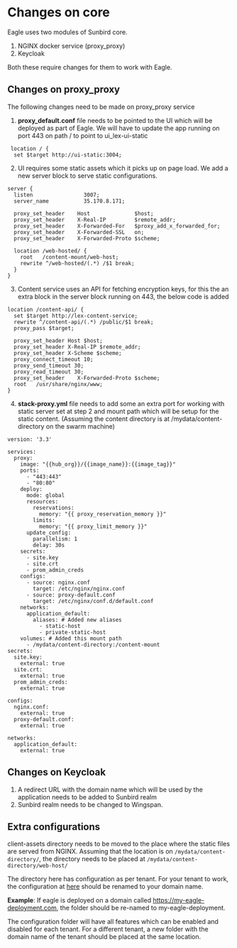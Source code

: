 # Changes on core

Eagle uses two modules of Sunbird core.
  1. NGINX docker service (proxy_proxy)
  2. Keycloak

Both these require changes for them to work with Eagle.

## Changes on proxy_proxy
The following changes need to be made on proxy_proxy service
  1. <b>proxy_default.conf</b> file needs to be pointed to the UI which will be deployed as part of Eagle. We will have to update the app running on port 443 on path / to point to ui_lex-ui-static
  ```
   location / {
    set $target http://ui-static:3004;
  ```
  2. UI requires some static assets which it picks up on page load. We add a new server block to serve static configurations.
  ```
  server {
    listen                3007;
    server_name           35.170.8.171;

    proxy_set_header    Host              $host;
    proxy_set_header    X-Real-IP         $remote_addr;
    proxy_set_header    X-Forwarded-For   $proxy_add_x_forwarded_for;
    proxy_set_header    X-Forwarded-SSL   on;
    proxy_set_header    X-Forwarded-Proto $scheme;

    location /web-hosted/ {
      root   /content-mount/web-host;
      rewrite ^/web-hosted/(.*) /$1 break;
    }
  }
  ```
  3. Content service uses an API for fetching encryption keys, for this the an extra block in the server block running on 443, the below code is added
  ```
  location /content-api/ {
    set $target http://lex-content-service;
    rewrite ^/content-api/(.*) /public/$1 break;
    proxy_pass $target;

    proxy_set_header Host $host;
    proxy_set_header X-Real-IP $remote_addr;
    proxy_set_header X-Scheme $scheme;
    proxy_connect_timeout 10;
    proxy_send_timeout 30;
    proxy_read_timeout 30;
    proxy_set_header    X-Forwarded-Proto $scheme;
    root   /usr/share/nginx/www;
  }
  ```
  4. <b>stack-proxy.yml</b> file needs to add some an extra port for working with static server set at step 2 and mount path which will be setup for the static content. (Assuming the content directory is at /mydata/content-directory on the swarm machine)
  ```
  version: '3.3'

  services:
    proxy:
      image: "{{hub_org}}/{{image_name}}:{{image_tag}}"
      ports:
        - "443:443"
        - "80:80"
      deploy:
        mode: global
        resources:
          reservations:
            memory: "{{ proxy_reservation_memory }}"
          limits:
            memory: "{{ proxy_limit_memory }}"
        update_config:
          parallelism: 1
          delay: 30s
      secrets:
        - site.key
        - site.crt
        - prom_admin_creds
      configs:
        - source: nginx.conf
          target: /etc/nginx/nginx.conf
        - source: proxy-default.conf
          target: /etc/nginx/conf.d/default.conf
      networks:
        application_default:
          aliases: # Added new aliases
            - static-host
            - private-static-host
      volumes: # Added this mount path
        - /mydata/content-directory:/content-mount
  secrets:
    site.key:
      external: true
    site.crt:
      external: true
    prom_admin_creds:
      external: true

  configs:
    nginx.conf:
      external: true
    proxy-default.conf:
      external: true

  networks:
    application_default:
      external: true
  ```

## Changes on Keycloak
  1. A redirect URL with the domain name which will be used by the application needs to be added to Sunbird realm
  2. Sunbird realm needs to be changed to Wingspan.

  ## Extra configurations
  client-assets directory needs to be moved to the place where the static files are served from NGINX.
  Assuming that the location is on `/mydata/content-directory/`, the directory needs to be placed at `/mydata/content-directory/web-host/`

  The directory here has configuration as per tenant. For your tenant to work, the configuration at [here](client-assets/assets/configuration/localhost_3000) should be renamed to your domain name.

  __Example__: If eagle is deployed on a domain called https://my-eagle-deployment.com, the folder should be re-named to my-eagle-deployment.

  The configuration folder will have all features which can be enabled and disabled for each tenant. For a different tenant, a new folder with the domain name of the tenant should be placed at the same location.